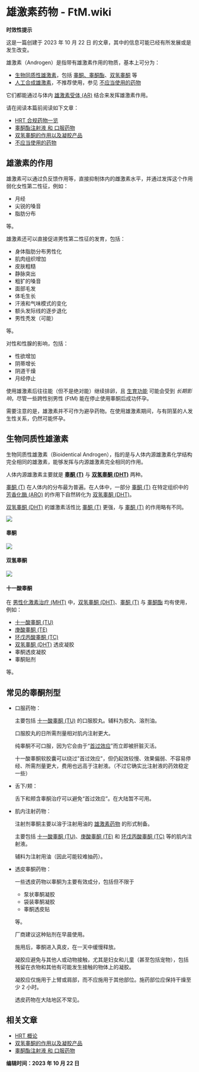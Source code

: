 # 雄激素药物 - FtM.wiki

**时效性提示**

这是一篇创建于 2023 年 10 月 22 日 的文章，其中的信息可能已经有所发展或是发生改变。

雄激素（Androgen）是指带有雄激素作用的物质，基本上可分为：

- [生物同质性雄激素](#bioidentical)，包括 [睾酮、睾酮酯](https://ftm.wiki/zh-cn/hrt/testosterone/)、[双氢睾酮](https://ftm.wiki/zh-cn/hrt/dht/) 等
- [人工合成雄激素](https://ftm.wiki/zh-cn/hrt/should-not-use/#synthetic)，不推荐使用，参见 [不应当使用的药物](https://ftm.wiki/zh-cn/hrt/should-not-use/ "不应当使用的药物")

它们都能通过与体内 [雄激素受体 (AR)](https://en.wikipedia.org/wiki/Androgen_receptor) 结合来发挥雄激素作用。

请在阅读本篇前阅读如下文章：

- [HRT 合规药物一览](https://ftm.wiki/zh-cn/hrt/drugs/ "HRT 合规药物一览")
- [睾酮酯注射液 和 口服药物](https://ftm.wiki/zh-cn/hrt/testosterone/ "睾酮酯注射液 和 口服药物")
- [双氢睾酮的作用以及凝胶产品](https://ftm.wiki/zh-cn/hrt/dht/ "双氢睾酮的作用以及凝胶产品")
- [不应当使用的药物](https://ftm.wiki/zh-cn/hrt/should-not-use/ "不应当使用的药物")

## 雄激素的作用

雄激素可以通过负反馈作用等，直接抑制体内的雌激素水平，并通过发挥这个作用弱化女性第二性征，例如：

- 月经
- 尖锐的嗓音
- 脂肪分布

等。

雄激素还可以直接促进男性第二性征的发育，包括：

- 身体脂肪分布男性化
- 肌肉组织增加
- 皮肤粗糙
- 静脉突出
- 粗犷的嗓音
- 面部毛发
- 体毛生长
- 汗液和气味模式的变化
- 额头发际线的逐步退化
- 男性秃发（可能）

等。

对性和性腺的影响，包括：

- 性欲增加
- 阴蒂增长
- 阴道干燥
- 月经停止

使用雄激素后往往能（但不是绝对能）继续排卵，且 [生育功能](https://ftm.wiki/zh-cn/hrt/fertility/) 可能会受到 _长期影响_，尽管一些跨性别男性 (FtM) 能在停止使用睾酮后成功怀孕。

需要注意的是，雄激素并不可作为避孕药物。在使用雄激素期间，与有阴茎的人发生性关系，仍然可能怀孕。

## 生物同质性雄激素

生物同质性雄激素（Bioidentical Androgen），指的是与人体内源雄激素化学结构完全相同的雄激素，能够发挥与内源雄激素完全相同的作用。

人体内源雄激素主要就是 **[睾酮 (T)](https://en.wikipedia.org/wiki/Testosterone)** 与 **[双氢睾酮 (DHT)](https://en.wikipedia.org/wiki/Dihydrotestosterone)** 两种。

[睾酮 (T)](https://en.wikipedia.org/wiki/Testosterone) 在人体内的分布最为普遍。在人体中，一部分 [睾酮 (T)](https://en.wikipedia.org/wiki/Testosterone) 在特定组织中的 [芳香化酶 (ARO)](https://en.wikipedia.org/wiki/Aromatase) 的作用下自然转化为 [双氢睾酮 (DHT)](https://en.wikipedia.org/wiki/Dihydrotestosterone)。

[双氢睾酮 (DHT)](https://en.wikipedia.org/wiki/Dihydrotestosterone) 的雄激素活性比 [睾酮 (T)](https://en.wikipedia.org/wiki/Testosterone) 更强，与 [睾酮 (T)](https://en.wikipedia.org/wiki/Testosterone) 的作用略有不同。

![](https://ftm.wiki/zh-cn/hrt/androgen/testosterone.svg)

#### 睾酮

![](https://ftm.wiki/zh-cn/hrt/androgen/androstanolone.svg)

#### 双氢睾酮

![](https://ftm.wiki/zh-cn/hrt/androgen/testosterone-undecanoate.svg)

#### 十一酸睾酮

在 [男性化激素治疗 (MHT)](https://en.wikipedia.org/wiki/Masculinizing_hormone_therapy) 中，[双氢睾酮 (DHT)](https://en.wikipedia.org/wiki/Dihydrotestosterone)、[睾酮 (T)](https://en.wikipedia.org/wiki/Testosterone) 与 [睾酮酯](https://ftm.wiki/zh-cn/hrt/testosterone/) 均有使用，例如：

- [十一酸睾酮 (TU)](https://en.wikipedia.org/wiki/Testosterone_undecanoate)
- [庚酸睾酮 (TE)](https://en.wikipedia.org/wiki/Testosterone_enanthate)
- [环戊丙酸睾酮 (TC)](https://en.wikipedia.org/wiki/Testosterone_cypionate)
- [双氢睾酮 (DHT)](https://en.wikipedia.org/wiki/Dihydrotestosterone) 透皮凝胶
- 睾酮透皮凝胶
- 睾酮贴剂

等。

## 常见的睾酮剂型

- 口服药物：
    
    主要包括 [十一酸睾酮 (TU)](https://en.wikipedia.org/wiki/Testosterone_undecanoate) 的口服胶丸。辅料为胶丸、溶剂油。
    
    口服胶丸的日所需剂量相对肌内注射更大。
    
    纯睾酮不可口服，因为它会由于“[首过效应](https://en.wikipedia.org/wiki/First_pass_effect "首过效应")”而立即被肝脏灭活。
    
    十一酸睾酮软胶囊可以绕过"首过效应"，但仍起效较慢、效果偏弱、不容易停经、所需剂量更大，费用也远高于注射液。（不过它确实比注射液的药效稳定一些）
    
- 舌下/颊：
    
    舌下和颊含睾酮治疗可以避免“首过效应”。在大陆暂不可用。
    
- 肌内注射药物：
    
    注射剂睾酮主要以溶于注射用油的 [雄激素药物](https://ftm.wiki/zh-cn/hrt/androgen/ "雄激素药物") 的形式制备。
    
    主要包括 [十一酸睾酮 (TU)](https://en.wikipedia.org/wiki/Testosterone_undecanoate)、[庚酸睾酮 (TE)](https://en.wikipedia.org/wiki/Testosterone_enanthate) 和 [环戊丙酸睾酮 (TC)](https://en.wikipedia.org/wiki/Testosterone_cypionate) 等的肌内注射液。
    
    辅料为注射用油（因此可能较难抽药）。
    
- 透皮睾酮药物：
    
    一些透皮药物以睾酮为主要有效成分，包括但不限于
    
    - 泵状睾酮凝胶
    - 袋装睾酮凝胶
    - 睾酮透皮贴
    
    等。
    
    厂商建议这种贴剂在早晨使用。
    
    施用后，睾酮进入真皮，在一天中缓慢释放。
    
    凝胶应避免与其他人或动物接触，尤其是妇女和儿童（甚至包括宠物），包括残留在衣物和其他有可能发生接触的物体上的凝胶。
    
    凝胶应仅施用于上臂或肩部，而不应施用于其他部位。施药部位应保持干燥至少 2 小时。
    
    透皮药物在大陆地区不常见。

## 相关文章

- [HRT 概论](https://ftm.wiki/zh-cn/hrt/overview/ "HRT 概论")
- [双氢睾酮的作用以及凝胶产品](https://ftm.wiki/zh-cn/hrt/dht/ "双氢睾酮的作用以及凝胶产品")
- [睾酮酯注射液 和 口服药物](https://ftm.wiki/zh-cn/hrt/testosterone/ "睾酮酯注射液 和 口服药物")

**编辑时间：2023 年 10 月 22 日**